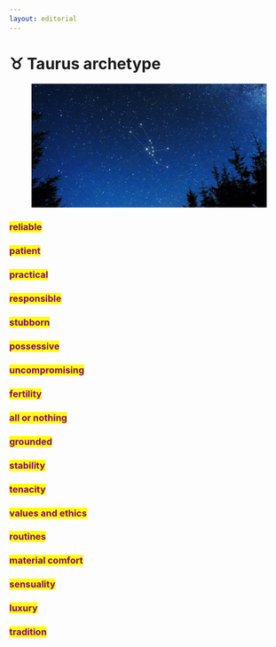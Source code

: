 ```yaml
---
layout: editorial
---
```


# ♉️ Taurus archetype

<figure><img src="../../../../../../../.gitbook/assets/Taurus-1.png" alt="" width="563"><figcaption></figcaption></figure>

### <mark style="color:purple;">reliable</mark>

### <mark style="color:purple;">patient</mark>

### <mark style="color:purple;">practical</mark>

### <mark style="color:purple;">responsible</mark>

### <mark style="color:purple;">stubborn</mark>

### <mark style="color:purple;">possessive</mark>

### <mark style="color:purple;">uncompromising</mark>

### <mark style="color:purple;">**fertility**</mark>

### <mark style="color:purple;">**a**</mark><mark style="color:purple;">ll or nothing</mark>

### <mark style="color:purple;">**grounded**</mark>

### <mark style="color:purple;">stability</mark>

### <mark style="color:purple;">tenacity</mark>

### <mark style="color:purple;">values and ethics</mark>

### <mark style="color:purple;">routines</mark>

### <mark style="color:purple;">material comfort</mark>

### <mark style="color:purple;">sensuality</mark>

### <mark style="color:purple;">luxury</mark>

### <mark style="color:purple;">tradition</mark>

